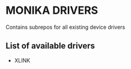 # MONIKA DRIVERS

Contains subrepos for all existing device drivers

## List of available drivers

- XLINK
